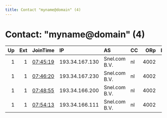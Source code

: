 ```yaml
---
title: Contact "myname@domain" (4)
---
```


# Contact: "myname@domain" (4)

|   Up |   Ext | JoinTime                                                                                            | IP             | AS            | CC   |   ORp |   Dirp | OS    | Version   | Nickname   |   eFamMembers |
|-----:|------:|:----------------------------------------------------------------------------------------------------|:---------------|:--------------|:-----|------:|-------:|:------|:----------|:-----------|--------------:|
|    1 |     1 | [07:45:19](https://metrics.torproject.org/rs.html#details/58E9E94CD6E812463E977BFDBA4D0AC232BCAE93) | 193.34.167.130 | Snel.com B.V. | nl   |  4002 |      0 | Linux | 0.4.5.7   | myhost     |             1 |
|    1 |     1 | [07:46:20](https://metrics.torproject.org/rs.html#details/93FF6F615A0A556C307A46EB23D9D3A9E51C3117) | 193.34.167.230 | Snel.com B.V. | nl   |  4002 |      0 | Linux | 0.4.5.7   | myhost     |             1 |
|    1 |     1 | [07:48:55](https://metrics.torproject.org/rs.html#details/9686333FE7AB61E41CDCACB809FA077450368D0D) | 193.34.166.200 | Snel.com B.V. | nl   |  4002 |      0 | Linux | 0.4.5.7   | myhost2    |             1 |
|    1 |     1 | [07:54:13](https://metrics.torproject.org/rs.html#details/49F48E8B3F15CD371181C7F36DB9DA19A254821E) | 193.34.166.111 | Snel.com B.V. | nl   |  4002 |      0 | Linux | 0.4.5.7   | myhost3    |             1 |
